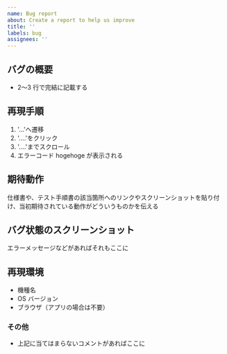 ```yaml
---
name: Bug report
about: Create a report to help us improve
title: ''
labels: bug
assignees: ''
---
```


## バグの概要

-   2〜3 行で完結に記載する

## 再現手順

1. '...'へ遷移
2. '....'をクリック
3. '....'までスクロール
4. エラーコード hogehoge が表示される

## 期待動作

仕様書や、テスト手順書の該当箇所へのリンクやスクリーンショットを貼り付け、当初期待されている動作がどういうものかを伝える

## バグ状態のスクリーンショット

エラーメッセージなどがあればそれもここに

## 再現環境

-   機種名
-   OS バージョン
-   ブラウザ（アプリの場合は不要）

### その他

-   上記に当てはまらないコメントがあればここに
